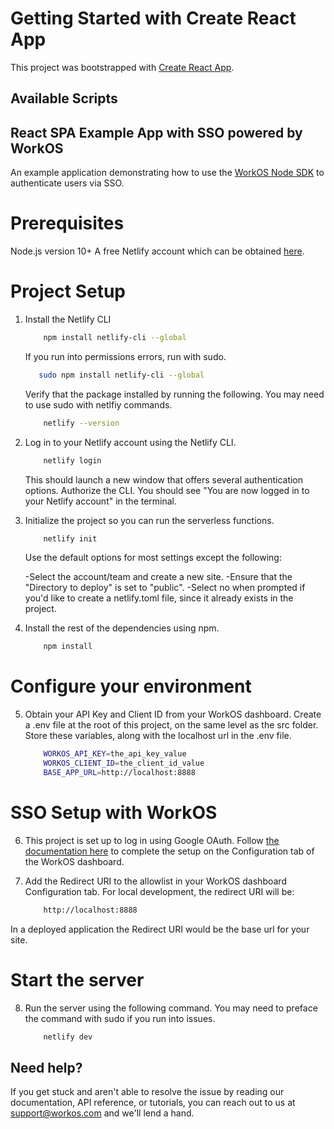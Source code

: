 # Getting Started with Create React App

This project was bootstrapped with [Create React App](https://github.com/facebook/create-react-app).

## Available Scripts

## React SPA Example App with SSO powered by WorkOS

An example application demonstrating how to use the  [WorkOS Node SDK](https://github.com/workos-inc/workos-node) to authenticate users via SSO. 


# Prerequisites
Node.js version 10+
A free Netlify account which can be obtained [here](https://netlify.com). 

# Project Setup

1. Install the Netlify CLI 
    ```bash
        npm install netlify-cli --global
    ```
    If you run into permissions errors, run with sudo. 
    ```bash
       sudo npm install netlify-cli --global
    ```
    Verify that the package installed by running the following. You may need to use sudo with netlfiy commands. 
    ```bash
        netlify --version
    ```
2. Log in to your Netlify account using the Netlify CLI. 
    ```bash
        netlify login
    ```
    This should launch a new window that offers several authentication options. Authorize the CLI. You should see "You are now logged in to your Netlify account" in the terminal. 

3. Initialize the project so you can run the serverless functions. 
    ```bash
        netlify init
    ```
    Use the default options for most settings except the following:

    -Select the account/team and create a new site. 
    -Ensure that the "Directory to deploy" is set to "public". 
    -Select no when prompted if you'd like to create a netlify.toml file, since it already exists in the project. 

4. Install the rest of the dependencies using npm. 
    ```bash
        npm install
    ```

# Configure your environment

5. Obtain your API Key and Client ID from your WorkOS dashboard. Create a .env file at the root of this project, on the same level as the src folder. Store these variables, along with the localhost url in the .env file. 
    ```bash
        WORKOS_API_KEY=the_api_key_value
        WORKOS_CLIENT_ID=the_client_id_value
        BASE_APP_URL=http://localhost:8888
    ```

# SSO Setup with WorkOS

6. This project is set up to log in using Google OAuth. Follow [the documentation here](https://workos.com/docs/integrations/g-suite-oauth) to complete the setup on the Configuration tab of the WorkOS dashboard. 

7. Add the Redirect URI to the allowlist in your WorkOS dashboard Configuration tab. For local development, the redirect URI will be:
    ```bash
        http://localhost:8888
    ```
In a deployed application the Redirect URI would be the base url for your site. 

# Start the server

8. Run the server using the following command. You may need to preface the command with sudo if you run into issues. 
    ```bash
        netlify dev
    ```

## Need help?

If you get stuck and aren't able to resolve the issue by reading our documentation, API reference, or tutorials, you can reach out to us at support@workos.com and we'll lend a hand.